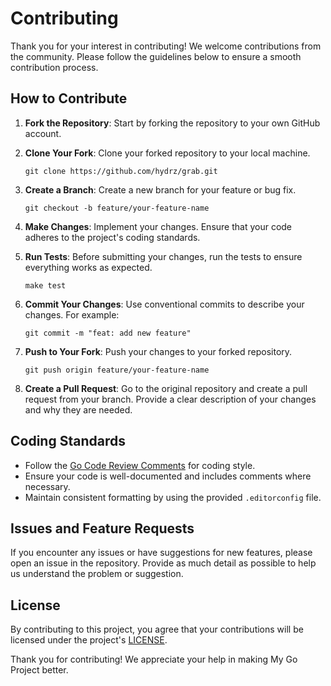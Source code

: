 # Contributing

Thank you for your interest in contributing! We welcome contributions from the community. Please follow the guidelines below to ensure a smooth contribution process.

## How to Contribute

1. **Fork the Repository**: Start by forking the repository to your own GitHub account.

2. **Clone Your Fork**: Clone your forked repository to your local machine.
   ```
   git clone https://github.com/hydrz/grab.git
   ```

3. **Create a Branch**: Create a new branch for your feature or bug fix.
   ```
   git checkout -b feature/your-feature-name
   ```

4. **Make Changes**: Implement your changes. Ensure that your code adheres to the project's coding standards.

5. **Run Tests**: Before submitting your changes, run the tests to ensure everything works as expected.
   ```
   make test
   ```

6. **Commit Your Changes**: Use conventional commits to describe your changes. For example:
   ```
   git commit -m "feat: add new feature"
   ```

7. **Push to Your Fork**: Push your changes to your forked repository.
   ```
   git push origin feature/your-feature-name
   ```

8. **Create a Pull Request**: Go to the original repository and create a pull request from your branch. Provide a clear description of your changes and why they are needed.

## Coding Standards

- Follow the [Go Code Review Comments](https://github.com/golang/go/wiki/CodeReviewComments) for coding style.
- Ensure your code is well-documented and includes comments where necessary.
- Maintain consistent formatting by using the provided `.editorconfig` file.

## Issues and Feature Requests

If you encounter any issues or have suggestions for new features, please open an issue in the repository. Provide as much detail as possible to help us understand the problem or suggestion.

## License

By contributing to this project, you agree that your contributions will be licensed under the project's [LICENSE](LICENSE).

Thank you for contributing! We appreciate your help in making My Go Project better.
